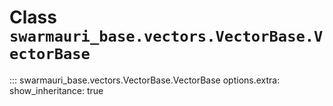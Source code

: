 # Class `swarmauri_base.vectors.VectorBase.VectorBase`

::: swarmauri_base.vectors.VectorBase.VectorBase
    options.extra:
      show_inheritance: true

